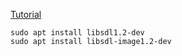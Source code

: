 [Tutorial](https://lazyfoo.net/SDL_tutorials/)

```
sudo apt install libsdl1.2-dev 
sudo apt install libsdl-image1.2-dev 
```

